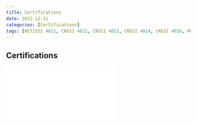 ```yaml
---
title: Certifications
date: 2022-12-11
categories: [Certifications]
tags: [NSTISSI 4011, CNSSI 4012, CNSSI 4013, CNSSI 4014, CNSSI 4016, Mechanical Drafter, Computer Electronics]
---
```


## Certifications

![NSTISSI 4011](_data\PDF-Doc-Folder\cert4011.pdf)
